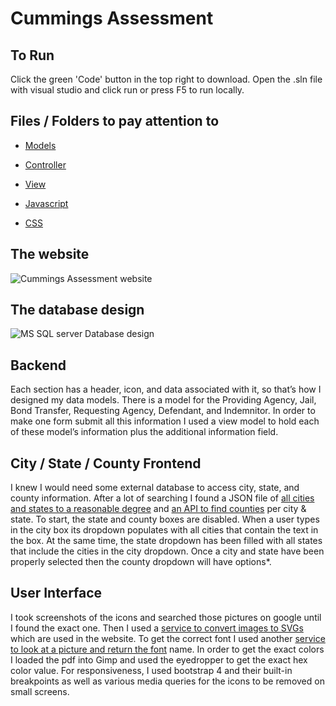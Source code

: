 # Cummings Assessment

## To Run
Click the green 'Code' button in the top right to download. Open the .sln file with visual studio and click run or press F5 to run locally.

## Files / Folders to pay attention to
* [Models](https://github.com/mackenzieweaver/CummingsAssessment/tree/main/Models)
* [Controller](https://github.com/mackenzieweaver/CummingsAssessment/blob/main/Controllers/HomeController.cs)
* [View](https://github.com/mackenzieweaver/CummingsAssessment/blob/main/Views/Home/Agreement.cshtml)

* [Javascript](https://github.com/mackenzieweaver/CummingsAssessment/blob/main/Content/js/site.js)
* [CSS](https://github.com/mackenzieweaver/CummingsAssessment/blob/main/Content/styles.css)
 
 ## The website
![Cummings Assessment website](https://i.imgur.com/KXH0tPL.jpg)

## The database design
![MS SQL server Database design](https://i.imgur.com/9zzeMDO.jpg)

## Backend
Each section has a header, icon, and data associated with it, so that’s how I designed my data models. There is a model for the Providing Agency, Jail, Bond Transfer, Requesting Agency, Defendant, and Indemnitor. In order to make one form submit all this information I used a view model to hold each of these model’s information plus the additional information field.

## City / State / County Frontend
I knew I would need some external database to access city, state, and county information. After a lot of searching I found a JSON file of [all cities and states to a reasonable degree](https://medium.com/hackernoon/json-of-5-950-usa-cities-and-their-states-29352c40ad21) and [an API to find counties](https://smartystreets.com/docs/cloud/us-zipcode-api) per city & state. To start, the state and county boxes are disabled. When a user types in the city box its dropdown populates with all cities that contain the text in the box. At the same time, the state dropdown has been filled with all states that include the cities in the city dropdown. Once a city and state have been properly selected then the county dropdown will have options*.

## User Interface 
I took screenshots of the icons and searched those pictures on google until I found the exact one. Then I used a [service to convert images to SVGs](https://convertio.co/jpg-svg/) which are used in the website. To get the correct font I used another [service to look at a picture and return the font](https://www.myfonts.com/WhatTheFont/) name. In order to get the exact colors I loaded the pdf into Gimp and used the eyedropper to get the exact hex color value. For responsiveness, I used bootstrap 4 and their built-in breakpoints as well as various media queries for the icons to be removed on small screens.
